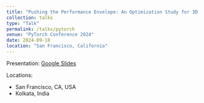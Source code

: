 ```yaml
---
title: "Pushing the Performance Envelope: An Optimization Study for 3D Generative Modelling with PyTorch*"
collection: talks
type: "Talk"
permalink: /talks/pytorch
venue: "PyTorch Conference 2024"
date: 2024-09-18
location: "San Francisco, California"
---
```


Presentation: [Google Slides](https://docs.google.com/presentation/d/1eI603LP9MfChBkdTK6TTnLf3IVhXXhtvukY2wZUqxgc)

Locations:
- San Francisco, CA, USA
- Kolkata, India